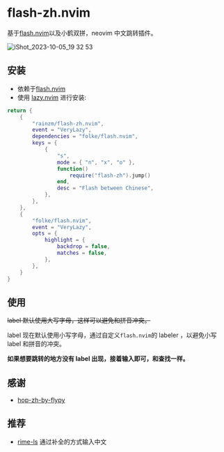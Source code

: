# flash-zh.nvim

基于[flash.nvim](https://github.com/folke/flash.nvim)以及小鹤双拼，neovim 中文跳转插件。

![iShot_2023-10-05_19 32 53](https://github.com/rainzm/flash-zh.nvim/assets/22927169/4c3ca124-0fee-48a2-b7c6-17391afe8d0e)


## 安装

- 依赖于[flash.nvim](https://github.com/folke/flash.nvim)
- 使用 [lazy.nvim](https://github.com/folke/lazy.nvim) 进行安装:
```lua
return {
	{
		"rainzm/flash-zh.nvim",
		event = "VeryLazy",
		dependencies = "folke/flash.nvim",
		keys = {
			{
				"s",
				mode = { "n", "x", "o" },
				function()
					require("flash-zh").jump()
				end,
				desc = "Flash between Chinese",
			},
		},
	},
	{
		"folke/flash.nvim",
		event = "VeryLazy",
		opts = {
			highlight = {
				backdrop = false,
				matches = false,
			},
		},
    }
}
```

## 使用

~~label 默认使用大写字母，这样可以避免和拼音冲突。~~

label 现在默认使用小写字母，通过自定义`flash.nvim`的 labeler ，以避免小写 label 和拼音的冲突。

**如果想要跳转的地方没有 label 出现，接着输入即可，和查找一样。**

## 感谢

- [hop-zh-by-flypy](https://github.com/zzhirong/hop-zh-by-flypy)

## 推荐

- [rime-ls](https://github.com/wlh320/rime-ls) 通过补全的方式输入中文
